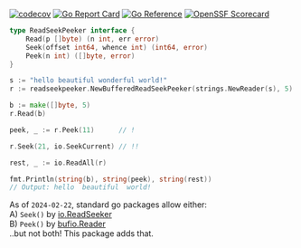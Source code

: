 [![codecov](https://codecov.io/gh/nikolaydubina/read-seek-peeker/graph/badge.svg?token=dWs1oSWSRU)](https://codecov.io/gh/nikolaydubina/read-seek-peeker)
[![Go Report Card](https://goreportcard.com/badge/github.com/nikolaydubina/read-seek-peeker)](https://goreportcard.com/report/github.com/nikolaydubina/read-seek-peeker)
[![Go Reference](https://pkg.go.dev/badge/github.com/nikolaydubina/read-seek-peeker#section-readme.svg)](https://pkg.go.dev/github.com/nikolaydubina/read-seek-peeker#section-readme)
[![OpenSSF Scorecard](https://api.securityscorecards.dev/projects/github.com/nikolaydubina/read-seek-peeker/badge)](https://securityscorecards.dev/viewer/?uri=github.com/nikolaydubina/read-seek-peeker)

```go
type ReadSeekPeeker interface {
	Read(p []byte) (n int, err error)
	Seek(offset int64, whence int) (int64, error)
	Peek(n int) ([]byte, error)
}
```

```go
s := "hello beautiful wonderful world!"
r := readseekpeeker.NewBufferedReadSeekPeeker(strings.NewReader(s), 5)

b := make([]byte, 5)
r.Read(b)

peek, _ := r.Peek(11)      // !

r.Seek(21, io.SeekCurrent) // !!

rest, _ := io.ReadAll(r)

fmt.Println(string(b), string(peek), string(rest))
// Output: hello  beautiful  world!
``` 

As of `2024-02-22`, standard go packages allow either:  
A) `Seek()` by [io.ReadSeeker](https://pkg.go.dev/io#ReadSeeker)  
B) `Peek()` by [bufio.Reader](https://pkg.go.dev/bufio#Reader.Peek)  
..but not both! This package adds that.

